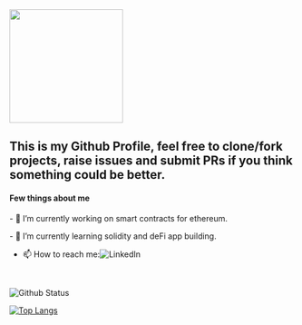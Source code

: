 <!--  ![visitors](https://visitor-badge.glitch.me/badge?page_id=chetan&left_color=green&right_color=red)
 [![Visits Badge](https://badges.pufler.dev/visits/puf17640/git-badges)](https://badges.pufler.dev) -->
 
<img align ="center" src="https://user-images.githubusercontent.com/44582949/97300632-ed3cd700-1880-11eb-9670-766d86aa6de0.gif" height="200">
<h2>This is my Github Profile, feel free to clone/fork projects, raise issues and submit PRs if you think something could be better.</h2>
<h4> Few things about me </h4> 
<p>- 🔭 I’m currently working on smart contracts for ethereum.</p>
<p>- 🌱 I’m currently learning solidity and deFi app building.</p>

- 📫 How to reach me:![LinkedIn](https://www.linkedin.com/in/chetan-shiraguppi-7815971b7/)

<br>

![Github Status](https://github-readme-stats.vercel.app/api?username=chetan-0&theme=dark)

[![Top Langs](https://github-readme-stats.vercel.app/api/top-langs/?username=chetan-0&theme=dark)](https://github.com/anuraghazra/github-readme-stats)



